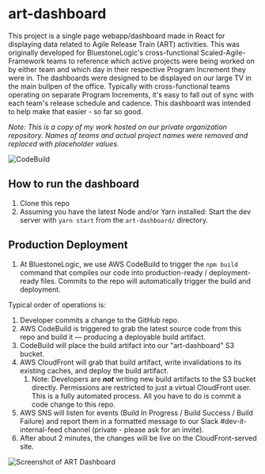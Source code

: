 # art-dashboard

This project is a single page webapp/dashboard made in React for displaying data related to Agile Release Train (ART) activities. This was originally developed for BluestoneLogic's cross-functional Scaled-Agile-Framework teams to reference which active projects were being worked on by either team and which day in their respective Program Increment they were in. The dashboards were designed to be displayed on our large TV in the main bullpen of the office. Typically with cross-functional teams operating on separate Program Increments, it's easy to fall out of sync with each team's release schedule and cadence. This dashboard was intended to help make that easier - so far so good.

_Note: This is a copy of my work hosted on our private organization repository. Names of teams and actual project names were removed and replaced with placeholder values._

![CodeBuild](https://codebuild.us-east-1.amazonaws.com/badges?uuid=eyJlbmNyeXB0ZWREYXRhIjoicTZRUWdzUE5TVFNSNTd3UEhXTkdrVTYyUzlFY0ZxOHAzTXpya3NuTHFoQ3lRbU5hVmFtNXdESVkvT2ZYRlpRZkdma29RR0VWSGFQR1JYWkZldWJVQ2RRPSIsIml2UGFyYW1ldGVyU3BlYyI6ImtwaFMwMENSV3E5SDNYaGQiLCJtYXRlcmlhbFNldFNlcmlhbCI6MX0%3D&branch=master)

## How to run the dashboard

1. Clone this repo
2. Assuming you have the latest Node and/or Yarn installed: Start the dev server with `yarn start` from the `art-dashboard/` directory.

## Production Deployment

1. At BluestoneLogic, we use AWS CodeBuild to trigger the `npm build` command that compiles our code into production-ready / deployment-ready files. Commits to the repo will automatically trigger the build and deployment.

Typical order of operations is:

1. Developer commits a change to the GitHub repo.
2. AWS CodeBuild is triggered to grab the latest source code from this repo and build it — producing a deployable build artifact.
3. CodeBuild will place the build artifact into our "art-dashboard" S3 bucket.
4. AWS CloudFront will grab that build artifact, write invalidations to its existing caches, and deploy the build artifact.
   1. Note: Developers are ***not*** writing new build artifacts to the S3 bucket directly. Permissions are restricted to just a virtual CloudFront user. This is a fully automated process. All you have to do is commit a code change to this repo. 
5. AWS SNS will listen for events (Build In Progress / Build Success / Build Failure) and report them in a formatted message to our Slack #dev-it-internal-feed channel (private - please ask for an invite).
6. After about 2 minutes, the changes will be live on the CloudFront-served site.

![Screenshot of ART Dashboard](https://github.com/BluestoneLogic/blart-dashboard/blob/master/screenshot-blart-dashboard.png)
